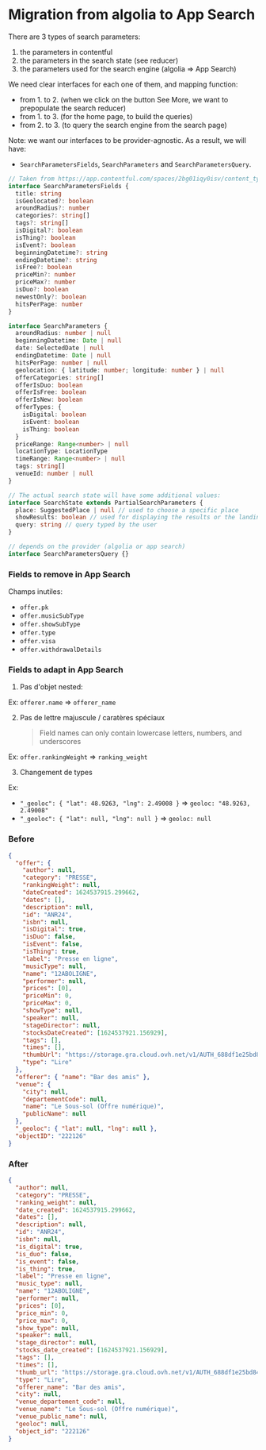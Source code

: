 # Migration from algolia to App Search

There are 3 types of search parameters:

1. the parameters in contentful
2. the parameters in the search state (see reducer)
3. the parameters used for the search engine (algolia => App Search)

We need clear interfaces for each one of them, and mapping function:

- from 1. to 2. (when we click on the button See More, we want to prepopulate the search reducer)
- from 1. to 3. (for the home page, to build the queries)
- from 2. to 3. (to query the search engine from the search page)

Note: we want our interfaces to be provider-agnostic. As a result, we will have:

- `SearchParametersFields`, `SearchParameters` and `SearchParametersQuery`.

```typescript
// Taken from https://app.contentful.com/spaces/2bg01iqy0isv/content_types/algoliaParameters/fields
interface SearchParametersFields {
  title: string
  isGeolocated?: boolean
  aroundRadius?: number
  categories?: string[]
  tags?: string[]
  isDigital?: boolean
  isThing?: boolean
  isEvent?: boolean
  beginningDatetime?: string
  endingDatetime?: string
  isFree?: boolean
  priceMin?: number
  priceMax?: number
  isDuo?: boolean
  newestOnly?: boolean
  hitsPerPage: number
}

interface SearchParameters {
  aroundRadius: number | null
  beginningDatetime: Date | null
  date: SelectedDate | null
  endingDatetime: Date | null
  hitsPerPage: number | null
  geolocation: { latitude: number; longitude: number } | null
  offerCategories: string[]
  offerIsDuo: boolean
  offerIsFree: boolean
  offerIsNew: boolean
  offerTypes: {
    isDigital: boolean
    isEvent: boolean
    isThing: boolean
  }
  priceRange: Range<number> | null
  locationType: LocationType
  timeRange: Range<number> | null
  tags: string[]
  venueId: number | null
}

// The actual search state will have some additional values:
interface SearchState extends PartialSearchParameters {
  place: SuggestedPlace | null // used to choose a specific place
  showResults: boolean // used for displaying the results or the landing page
  query: string // query typed by the user
}

// depends on the provider (algolia or app search)
interface SearchParametersQuery {}
```

### Fields to remove in App Search

Champs inutiles:

- `offer.pk`
- `offer.musicSubType`
- `offer.showSubType`
- `offer.type`
- `offer.visa`
- `offer.withdrawalDetails`

### Fields to adapt in App Search

1. Pas d'objet nested:

Ex: `offerer.name` => `offerer_name`

2. Pas de lettre majuscule / caratères spéciaux
   > Field names can only contain lowercase letters, numbers, and underscores

Ex: `offer.rankingWeight` => `ranking_weight`

3. Changement de types

Ex:

- `"_geoloc": { "lat": 48.9263, "lng": 2.49008 }` => `geoloc: "48.9263, 2.49008"`
- `"_geoloc": { "lat": null, "lng": null }` => `geoloc: null`

### Before

```json
{
  "offer": {
    "author": null,
    "category": "PRESSE",
    "rankingWeight": null,
    "dateCreated": 1624537915.299662,
    "dates": [],
    "description": null,
    "id": "ANR24",
    "isbn": null,
    "isDigital": true,
    "isDuo": false,
    "isEvent": false,
    "isThing": true,
    "label": "Presse en ligne",
    "musicType": null,
    "name": "12ABOLIGNE",
    "performer": null,
    "prices": [0],
    "priceMin": 0,
    "priceMax": 0,
    "showType": null,
    "speaker": null,
    "stageDirector": null,
    "stocksDateCreated": [1624537921.156929],
    "tags": [],
    "times": [],
    "thumbUrl": "https://storage.gra.cloud.ovh.net/v1/AUTH_688df1e25bd84a48a3804e7fa8938085/storage-pc-dev/thumbs/mediations/D7UQ",
    "type": "Lire"
  },
  "offerer": { "name": "Bar des amis" },
  "venue": {
    "city": null,
    "departementCode": null,
    "name": "Le Sous-sol (Offre numérique)",
    "publicName": null
  },
  "_geoloc": { "lat": null, "lng": null },
  "objectID": "222126"
}
```

### After

```json
{
  "author": null,
  "category": "PRESSE",
  "ranking_weight": null,
  "date_created": 1624537915.299662,
  "dates": [],
  "description": null,
  "id": "ANR24",
  "isbn": null,
  "is_digital": true,
  "is_duo": false,
  "is_event": false,
  "is_thing": true,
  "label": "Presse en ligne",
  "music_type": null,
  "name": "12ABOLIGNE",
  "performer": null,
  "prices": [0],
  "price_min": 0,
  "price_max": 0,
  "show_type": null,
  "speaker": null,
  "stage_director": null,
  "stocks_date_created": [1624537921.156929],
  "tags": [],
  "times": [],
  "thumb_url": "https://storage.gra.cloud.ovh.net/v1/AUTH_688df1e25bd84a48a3804e7fa8938085/storage-pc-dev/thumbs/mediations/D7UQ",
  "type": "Lire",
  "offerer_name": "Bar des amis",
  "city": null,
  "venue_departement_code": null,
  "venue_name": "Le Sous-sol (Offre numérique)",
  "venue_public_name": null,
  "geoloc": null,
  "object_id": "222126"
}
```
